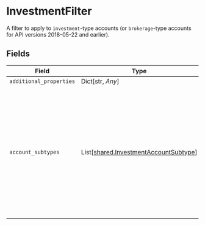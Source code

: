 # InvestmentFilter

A filter to apply to `investment`-type accounts (or `brokerage`-type accounts for API versions 2018-05-22 and earlier).


## Fields

| Field                                                                                                                                                                                                                                   | Type                                                                                                                                                                                                                                    | Required                                                                                                                                                                                                                                | Description                                                                                                                                                                                                                             |
| --------------------------------------------------------------------------------------------------------------------------------------------------------------------------------------------------------------------------------------- | --------------------------------------------------------------------------------------------------------------------------------------------------------------------------------------------------------------------------------------- | --------------------------------------------------------------------------------------------------------------------------------------------------------------------------------------------------------------------------------------- | --------------------------------------------------------------------------------------------------------------------------------------------------------------------------------------------------------------------------------------- |
| `additional_properties`                                                                                                                                                                                                                 | Dict[str, *Any*]                                                                                                                                                                                                                        | :heavy_minus_sign:                                                                                                                                                                                                                      | N/A                                                                                                                                                                                                                                     |
| `account_subtypes`                                                                                                                                                                                                                      | List[[shared.InvestmentAccountSubtype](../../models/shared/investmentaccountsubtype.md)]                                                                                                                                                | :heavy_check_mark:                                                                                                                                                                                                                      | An array of account subtypes to display in Link. If not specified, all account subtypes will be shown. For a full list of valid types and subtypes, see the [Account schema](https://plaid.com/docs/api/accounts#account-type-schema).  |